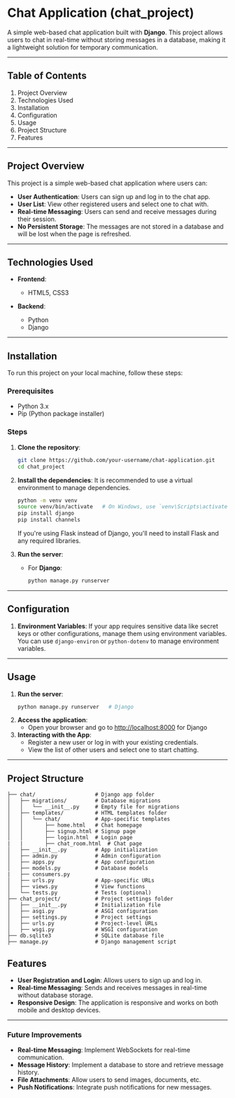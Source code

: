 # Chat Application (chat_project)

A simple web-based chat application built with **Django**. This project allows users to chat in real-time without storing messages in a database, making it a lightweight solution for temporary communication.

---

## Table of Contents

1. Project Overview
2. Technologies Used
3. Installation
4. Configuration
5. Usage
6. Project Structure
7. Features


---

## Project Overview

This project is a simple web-based chat application where users can:

- **User Authentication**: Users can sign up and log in to the chat app.
- **User List**: View other registered users and select one to chat with.
- **Real-time Messaging**: Users can send and receive messages during their session.
- **No Persistent Storage**: The messages are not stored in a database and will be lost when the page is refreshed.

---

## Technologies Used

- **Frontend**:
  - HTML5, CSS3

- **Backend**:
  - Python
  - Django

---

## Installation

To run this project on your local machine, follow these steps:

### Prerequisites

- Python 3.x
- Pip (Python package installer)

### Steps

1. **Clone the repository**:
   ```bash
   git clone https://github.com/your-username/chat-application.git
   cd chat_project
   ```

2. **Install the dependencies**:
   It is recommended to use a virtual environment to manage dependencies.
   ```bash
   python -m venv venv
   source venv/bin/activate   # On Windows, use `venv\Scripts\activate`
   pip install django
   pip install channels

   ```

   If you're using Flask instead of Django, you'll need to install Flask and any required libraries.

3. **Run the server**:

   - For **Django**:
     ```bash
     python manage.py runserver
     ```

---

## Configuration

1. **Environment Variables**:
   If your app requires sensitive data like secret keys or other configurations, manage them using environment variables. You can use `django-environ` or `python-dotenv` to manage environment variables.

---

## Usage

1. **Run the server**:
   ```bash
   python manage.py runserver   # Django

2. **Access the application**:
   - Open your browser and go to [http://localhost:8000](http://localhost:8000) for Django
3. **Interacting with the App**:
   - Register a new user or log in with your existing credentials.
   - View the list of other users and select one to start chatting.

---

## Project Structure
```chat_project/               # Main project folder
├── chat/                   # Django app folder
│   ├── migrations/         # Database migrations
│   │   └── __init__.py     # Empty file for migrations
│   ├── templates/          # HTML templates folder
│   │   └── chat/           # App-specific templates
│   │       ├── home.html   # Chat homepage
│   │       ├── signup.html # Signup page
│   │       ├── login.html  # Login page
|   |       ├── chat_room.html  # Chat page
│   ├── __init__.py         # App initialization
│   ├── admin.py            # Admin configuration
│   ├── apps.py             # App configuration
│   ├── models.py           # Database models
|   ├── consumers.py
│   ├── urls.py             # App-specific URLs
│   ├── views.py            # View functions
│   └── tests.py            # Tests (optional)
├── chat_project/           # Project settings folder
│   ├── __init__.py         # Initialization file
│   ├── asgi.py             # ASGI configuration
│   ├── settings.py         # Project settings
│   ├── urls.py             # Project-level URLs
│   ├── wsgi.py             # WSGI configuration
├── db.sqlite3              # SQLite database file
├── manage.py               # Django management script
```

## Features

- **User Registration and Login**: Allows users to sign up and log in.
- **Real-time Messaging**: Sends and receives messages in real-time without database storage.
- **Responsive Design**: The application is responsive and works on both mobile and desktop devices.

---


### Future Improvements

- **Real-time Messaging**: Implement WebSockets for real-time communication.
- **Message History**: Implement a database to store and retrieve message history.
- **File Attachments**: Allow users to send images, documents, etc.
- **Push Notifications**: Integrate push notifications for new messages.
